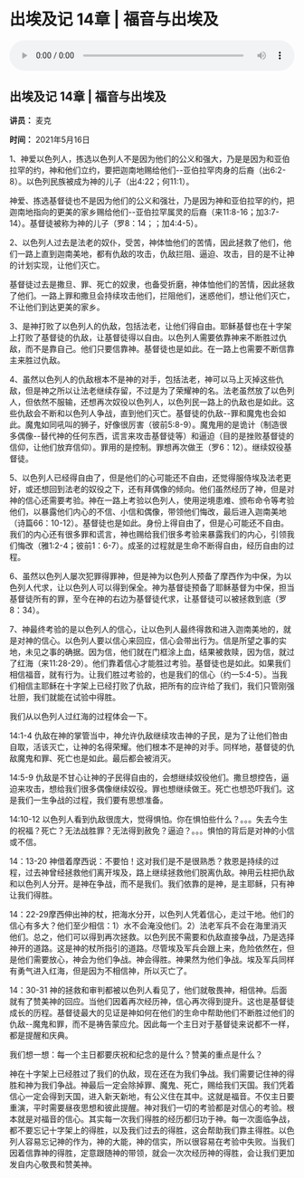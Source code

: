 # 出埃及记 14章 | 福音与出埃及

<audio style="width: 100%;" preload="false" controls controlslist="nodownload"><source src="http://file.simai.life/audio/mp3/2021/chu_14_210516.mp3" type="audio/mpeg">Your browser does not support the audio element.</audio>


## 出埃及记 14章 | 福音与出埃及

**讲员：** 麦克

**时间：** 2021年5月16日

1、神爱以色列人，拣选以色列人不是因为他们的公义和强大，乃是是因为和亚伯拉罕的约，神和他们立约，要把迦南地赐给他们--亚伯拉罕肉身的后裔（出6:2-8）。以色列民族被成为神的儿子（出4:22；何11:1）。

神爱、拣选基督徒也不是因为他们的公义和强壮，乃是因为神和亚伯拉罕的约，把迦南地指向的更美的家乡赐给他们--亚伯拉罕属灵的后裔（来11:8-16；加3:7-14）。基督徒被称为神的儿子（罗8：14；；加4:4-5）。



2、以色列人过去是法老的奴仆，受苦，神体恤他们的苦情，因此拯救了他们，他们一路上直到迦南美地，都有仇敌的攻击，仇敌拦阻、逼迫、攻击，目的是不让神的计划实现，让他们灭亡。

基督徒过去是撒旦、罪、死亡的奴隶，也备受折磨，神体恤他们的苦情，因此拯救了他们。一路上罪和撒旦会持续攻击他们，拦阻他们，迷惑他们，想让他们灭亡，不让他们到达更美的家乡。

 

3、是神打败了以色列人的仇敌，包括法老，让他们得自由。耶稣基督也在十字架上打败了基督徒的仇敌，让基督徒得以自由。以色列人需要依靠神来不断胜过仇敌，而不是靠自己。他们只要信靠神。基督徒也是如此。在一路上也需要不断信靠主来胜过仇敌。

 

4、虽然以色列人的仇敌根本不是神的对手，包括法老，神可以马上灭掉这些仇敌，但是神之所以让法老继续存留，不过是为了荣耀神的名。法老虽然放了以色列人，但依然不服输，还想再次奴役以色列人，以色列民一路上的仇敌也是如此。这些仇敌会不断和以色列人争战，直到他们灭亡。基督徒的仇敌--罪和魔鬼也会如此。魔鬼如同吼叫的狮子，好像很厉害（彼前5:8-9）。魔鬼用的是诡计（制造很多偶像--替代神的任何东西，谎言来攻击基督徒等）和逼迫（目的是挫败基督徒的信仰，让他们放弃信仰）。罪用的是控制。罪想再次做王（罗6：12）。继续奴役基督徒。

 

5、以色列人已经得自由了，但是他们的心可能还不自由，还觉得服侍埃及法老更好，或还想回到法老的奴役之下，还有拜偶像的倾向。他们虽然经历了神，但是对神的信心还需要考验。神在一路上考验以色列人，使用逆境患难、颁布命令等考验他们，以暴露他们内心的不信、小信和偶像，带领他们悔改，最后进入迦南美地（诗篇66：10-12）。基督徒也是如此。身份上得自由了，但是心可能还不自由。我们的内心还有很多罪和谎言，神也赐给我们很多考验来暴露我们的内心，引领我们悔改（雅1:2-4；彼前1：6-7）。成圣的过程就是生命不断得自由，经历自由的过程。

 

6、虽然以色列人屡次犯罪得罪神，但是神为以色列人预备了摩西作为中保，为以色列人代求，让以色列人可以得到保全。神为基督徒预备了耶稣基督为中保，担当基督徒所有的罪，至今在神的右边为基督徒代求，让基督徒可以被拯救到底（罗8：34）。

 

7、神最终考验的是以色列人的信心，让以色列人最终得救和进入迦南美地的，就是对神的信心。以色列人要以信心来回应，信心会带出行为。信是所望之事的实地，未见之事的确据。因为信，他们就在门框涂上血，结果被救赎，因为信，就过了红海（来11:28-29）。他们靠着信心才能胜过考验。基督徒也是如此。如果我们相信福音，就有行为。让我们胜过考验的，也是我们的信心（约一5:4-5）。当我们相信主耶稣在十字架上已经打败了仇敌，把所有的应许给了我们，我们只管刚强壮胆，我们就能在试验中得胜。

 

我们从以色列人过红海的过程体会一下。

 

14:1-4 仇敌在神的掌管当中，神允许仇敌继续攻击神的子民，是为了让他们咎由自取，活该灭亡，让神的名得荣耀。他们根本不是神的对手。同样地，基督徒的仇敌魔鬼和罪、死亡也是如此。最后都会被消灭。

 

14:5-9 仇敌是不甘心让神的子民得自由的，会想继续奴役他们。撒旦想控告，逼迫来攻击，想给我们很多偶像继续奴役。罪也想继续做王。死亡也想恐吓我们。这是我们一生争战的过程，我们要有思想准备。

 

14:10-12 以色列人看到仇敌很庞大，觉得惧怕。你在惧怕些什么？。。。失去今生的祝福？死亡？无法战胜罪？无法得到赦免？逼迫？。。。惧怕的背后是对神的小信或不信。

 

14：13-20 神借着摩西说：不要怕！这对我们是不是很熟悉？救恩是持续的过程，过去神曾经拯救他们离开埃及，路上继续拯救他们脱离仇敌。神用云柱把仇敌和以色列人分开。是神在争战，而不是我们。我们依靠的是神，是主耶稣，只有神让我们得胜。

 

14：22-29摩西伸出神的杖，把海水分开，以色列人凭着信心，走过干地。他们的信心有多大？他们至少相信：1）水不会淹没他们。2）法老军兵不会在海里消灭他们。总之，他们可以得到再次拯救。以色列民不需要和仇敌直接争战，乃是选择神开的道路。这是神的杖所指引的道路。尽管埃及军兵会跟上来，危险依然在，但是他们需要放心，神会为他们争战。神会得胜。神果然为他们争战。埃及军兵同样有勇气进入红海，但是因为不相信神，所以灭亡了。

 

14：30-31 神的拯救和审判都被以色列人看见了，他们就敬畏神，相信神。后面就有了赞美神的回应。当他们因着再次经历神，信心再次得到提升。这也是基督徒成长的历程。基督徒最大的见证是神如何在他们的生命中帮助他们不断胜过他们的仇敌--魔鬼和罪，而不是祷告蒙应允。因此每一个主日对于基督徒来说都不一样，都是提醒和庆典。

 

我们想一想：每一个主日都要庆祝和纪念的是什么？赞美的重点是什么？

 

神在十字架上已经胜过了我们的仇敌，现在还在为我们争战。我们需要记住神的得胜和神为我们争战。神最后一定会除掉罪、魔鬼、死亡，赐给我们天国。我们凭着信心一定会得到天国，进入新天新地，有公义住在其中。这就是福音。不仅主日要重演，平时需要昼夜思想和彼此提醒。神对我们一切的考验都是对信心的考验。根本就是对福音的信心。其实每一次我们得胜的经历都归功于神。每一次面临争战，都不要忘记十字架上的得胜，以及我们过去的得胜，这会帮助我们靠主得胜。以色列人容易忘记神的作为，神的大能，神的信实，所以很容易在考验中失败。当我们因着信靠神的得胜，定意跟随神的带领，就会一次次经历神的得胜，会让我们更加发自内心敬畏和赞美神。